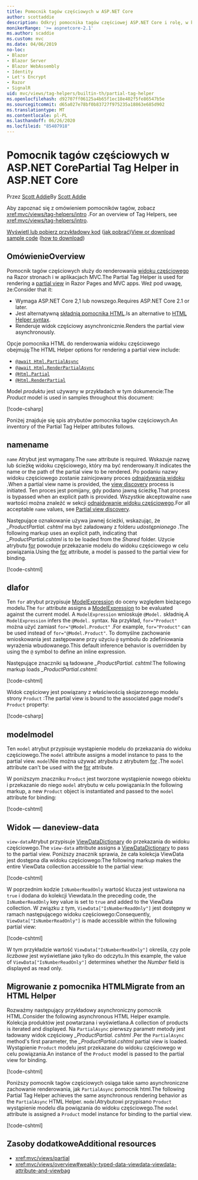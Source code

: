 ```yaml
---
title: Pomocnik tagów częściowych w ASP.NET Core
author: scottaddie
description: Odkryj pomocnika tagów częściowej ASP.NET Core i rolę, w której każda z jego atrybutów jest odtwarzana w wyniku renderowania częściowego widoku.
monikerRange: '>= aspnetcore-2.1'
ms.author: scaddie
ms.custom: mvc
ms.date: 04/06/2019
no-loc:
- Blazor
- Blazor Server
- Blazor WebAssembly
- Identity
- Let's Encrypt
- Razor
- SignalR
uid: mvc/views/tag-helpers/builtin-th/partial-tag-helper
ms.openlocfilehash: d92707ff06125a4b65f1ec18e402f5fe86547b5e
ms.sourcegitcommit: d65a027e78bf0b83727f975235a18863e685d902
ms.translationtype: MT
ms.contentlocale: pl-PL
ms.lasthandoff: 06/26/2020
ms.locfileid: "85407918"
---
```

# <a name="partial-tag-helper-in-aspnet-core"></a><span data-ttu-id="3fe98-103">Pomocnik tagów częściowych w ASP.NET Core</span><span class="sxs-lookup"><span data-stu-id="3fe98-103">Partial Tag Helper in ASP.NET Core</span></span>

<span data-ttu-id="3fe98-104">Przez [Scott Addie](https://github.com/scottaddie)</span><span class="sxs-lookup"><span data-stu-id="3fe98-104">By [Scott Addie](https://github.com/scottaddie)</span></span>

<span data-ttu-id="3fe98-105">Aby zapoznać się z omówieniem pomocników tagów, zobacz <xref:mvc/views/tag-helpers/intro> .</span><span class="sxs-lookup"><span data-stu-id="3fe98-105">For an overview of Tag Helpers, see <xref:mvc/views/tag-helpers/intro>.</span></span>

<span data-ttu-id="3fe98-106">[Wyświetl lub pobierz przykładowy kod](https://github.com/dotnet/AspNetCore.Docs/tree/master/aspnetcore/mvc/views/tag-helpers/built-in/samples) ([jak pobrać](xref:index#how-to-download-a-sample))</span><span class="sxs-lookup"><span data-stu-id="3fe98-106">[View or download sample code](https://github.com/dotnet/AspNetCore.Docs/tree/master/aspnetcore/mvc/views/tag-helpers/built-in/samples) ([how to download](xref:index#how-to-download-a-sample))</span></span>

## <a name="overview"></a><span data-ttu-id="3fe98-107">Omówienie</span><span class="sxs-lookup"><span data-stu-id="3fe98-107">Overview</span></span>

<span data-ttu-id="3fe98-108">Pomocnik tagów częściowych służy do renderowania [widoku częściowego](xref:mvc/views/partial) na Razor stronach i w aplikacjach MVC.</span><span class="sxs-lookup"><span data-stu-id="3fe98-108">The Partial Tag Helper is used for rendering a [partial view](xref:mvc/views/partial) in Razor Pages and MVC apps.</span></span> <span data-ttu-id="3fe98-109">Weź pod uwagę, że:</span><span class="sxs-lookup"><span data-stu-id="3fe98-109">Consider that it:</span></span>

* <span data-ttu-id="3fe98-110">Wymaga ASP.NET Core 2,1 lub nowszego.</span><span class="sxs-lookup"><span data-stu-id="3fe98-110">Requires ASP.NET Core 2.1 or later.</span></span>
* <span data-ttu-id="3fe98-111">Jest alternatywną [składnią pomocnika HTML](xref:mvc/views/partial#reference-a-partial-view).</span><span class="sxs-lookup"><span data-stu-id="3fe98-111">Is an alternative to [HTML Helper syntax](xref:mvc/views/partial#reference-a-partial-view).</span></span>
* <span data-ttu-id="3fe98-112">Renderuje widok częściowy asynchronicznie.</span><span class="sxs-lookup"><span data-stu-id="3fe98-112">Renders the partial view asynchronously.</span></span>

<span data-ttu-id="3fe98-113">Opcje pomocnika HTML do renderowania widoku częściowego obejmują:</span><span class="sxs-lookup"><span data-stu-id="3fe98-113">The HTML Helper options for rendering a partial view include:</span></span>

* [`@await Html.PartialAsync`](/dotnet/api/microsoft.aspnetcore.mvc.rendering.htmlhelperpartialextensions.partialasync)
* [`@await Html.RenderPartialAsync`](/dotnet/api/microsoft.aspnetcore.mvc.rendering.htmlhelperpartialextensions.renderpartialasync)
* [`@Html.Partial`](/dotnet/api/microsoft.aspnetcore.mvc.rendering.htmlhelperpartialextensions.partial)
* [`@Html.RenderPartial`](/dotnet/api/microsoft.aspnetcore.mvc.rendering.htmlhelperpartialextensions.renderpartial)

<span data-ttu-id="3fe98-114">Model *produktu* jest używany w przykładach w tym dokumencie:</span><span class="sxs-lookup"><span data-stu-id="3fe98-114">The *Product* model is used in samples throughout this document:</span></span>

[!code-csharp[](samples/TagHelpersBuiltIn/Models/Product.cs)]

<span data-ttu-id="3fe98-115">Poniżej znajduje się spis atrybutów pomocnika tagów częściowych.</span><span class="sxs-lookup"><span data-stu-id="3fe98-115">An inventory of the Partial Tag Helper attributes follows.</span></span>

## <a name="name"></a><span data-ttu-id="3fe98-116">name</span><span class="sxs-lookup"><span data-stu-id="3fe98-116">name</span></span>

<span data-ttu-id="3fe98-117">`name` Atrybut jest wymagany.</span><span class="sxs-lookup"><span data-stu-id="3fe98-117">The `name` attribute is required.</span></span> <span data-ttu-id="3fe98-118">Wskazuje nazwę lub ścieżkę widoku częściowego, który ma być renderowany.</span><span class="sxs-lookup"><span data-stu-id="3fe98-118">It indicates the name or the path of the partial view to be rendered.</span></span> <span data-ttu-id="3fe98-119">Po podaniu nazwy widoku częściowego zostanie zainicjowany proces [odnajdywania widoku](xref:mvc/views/overview#view-discovery) .</span><span class="sxs-lookup"><span data-stu-id="3fe98-119">When a partial view name is provided, the [view discovery](xref:mvc/views/overview#view-discovery) process is initiated.</span></span> <span data-ttu-id="3fe98-120">Ten proces jest pomijany, gdy podano jawną ścieżkę.</span><span class="sxs-lookup"><span data-stu-id="3fe98-120">That process is bypassed when an explicit path is provided.</span></span> <span data-ttu-id="3fe98-121">Wszystkie akceptowalne `name` wartości można znaleźć w sekcji [odnajdywanie widoku częściowego](xref:mvc/views/partial#partial-view-discovery).</span><span class="sxs-lookup"><span data-stu-id="3fe98-121">For all acceptable `name` values, see [Partial view discovery](xref:mvc/views/partial#partial-view-discovery).</span></span>

<span data-ttu-id="3fe98-122">Następujące oznakowanie używa jawnej ścieżki, wskazując, że *_ProductPartial. cshtml* ma być załadowany z folderu *udostępnionego* .</span><span class="sxs-lookup"><span data-stu-id="3fe98-122">The following markup uses an explicit path, indicating that *_ProductPartial.cshtml* is to be loaded from the *Shared* folder.</span></span> <span data-ttu-id="3fe98-123">Użycie atrybutu [for](#for) powoduje przekazanie modelu do widoku częściowego w celu powiązania.</span><span class="sxs-lookup"><span data-stu-id="3fe98-123">Using the [for](#for) attribute, a model is passed to the partial view for binding.</span></span>

[!code-cshtml[](samples/TagHelpersBuiltIn/Pages/Product.cshtml?name=snippet_Name)]

## <a name="for"></a><span data-ttu-id="3fe98-124">dla</span><span class="sxs-lookup"><span data-stu-id="3fe98-124">for</span></span>

<span data-ttu-id="3fe98-125">Ten `for` atrybut przypisuje [ModelExpression](/dotnet/api/microsoft.aspnetcore.mvc.viewfeatures.modelexpression) do oceny względem bieżącego modelu.</span><span class="sxs-lookup"><span data-stu-id="3fe98-125">The `for` attribute assigns a [ModelExpression](/dotnet/api/microsoft.aspnetcore.mvc.viewfeatures.modelexpression) to be evaluated against the current model.</span></span> <span data-ttu-id="3fe98-126">A `ModelExpression` wnioskuje `@Model.` składnię.</span><span class="sxs-lookup"><span data-stu-id="3fe98-126">A `ModelExpression` infers the `@Model.` syntax.</span></span> <span data-ttu-id="3fe98-127">Na przykład, `for="Product"` można użyć zamiast `for="@Model.Product"` .</span><span class="sxs-lookup"><span data-stu-id="3fe98-127">For example, `for="Product"` can be used instead of `for="@Model.Product"`.</span></span> <span data-ttu-id="3fe98-128">To domyślne zachowanie wnioskowania jest zastępowane przy użyciu `@` symbolu do zdefiniowania wyrażenia wbudowanego.</span><span class="sxs-lookup"><span data-stu-id="3fe98-128">This default inference behavior is overridden by using the `@` symbol to define an inline expression.</span></span>

<span data-ttu-id="3fe98-129">Następujące znaczniki są ładowane *_ProductPartial. cshtml*:</span><span class="sxs-lookup"><span data-stu-id="3fe98-129">The following markup loads *_ProductPartial.cshtml*:</span></span>

[!code-cshtml[](samples/TagHelpersBuiltIn/Pages/Product.cshtml?name=snippet_For)]

<span data-ttu-id="3fe98-130">Widok częściowy jest powiązany z właściwością skojarzonego modelu strony `Product` :</span><span class="sxs-lookup"><span data-stu-id="3fe98-130">The partial view is bound to the associated page model's `Product` property:</span></span>

[!code-csharp[](samples/TagHelpersBuiltIn/Pages/Product.cshtml.cs?highlight=8)]

## <a name="model"></a><span data-ttu-id="3fe98-131">model</span><span class="sxs-lookup"><span data-stu-id="3fe98-131">model</span></span>

<span data-ttu-id="3fe98-132">Ten `model` atrybut przypisuje wystąpienie modelu do przekazania do widoku częściowego.</span><span class="sxs-lookup"><span data-stu-id="3fe98-132">The `model` attribute assigns a model instance to pass to the partial view.</span></span> <span data-ttu-id="3fe98-133">`model`Nie można używać atrybutu z atrybutem [for](#for) .</span><span class="sxs-lookup"><span data-stu-id="3fe98-133">The `model` attribute can't be used with the [for](#for) attribute.</span></span>

<span data-ttu-id="3fe98-134">W poniższym znaczniku `Product` jest tworzone wystąpienie nowego obiektu i przekazanie do niego `model` atrybutu w celu powiązania:</span><span class="sxs-lookup"><span data-stu-id="3fe98-134">In the following markup, a new `Product` object is instantiated and passed to the `model` attribute for binding:</span></span>

[!code-cshtml[](samples/TagHelpersBuiltIn/Pages/Product.cshtml?name=snippet_Model)]

## <a name="view-data"></a><span data-ttu-id="3fe98-135">Widok — dane</span><span class="sxs-lookup"><span data-stu-id="3fe98-135">view-data</span></span>

<span data-ttu-id="3fe98-136">`view-data`Atrybut przypisuje [ViewDataDictionary](/dotnet/api/microsoft.aspnetcore.mvc.viewfeatures.viewdatadictionary) do przekazania do widoku częściowego.</span><span class="sxs-lookup"><span data-stu-id="3fe98-136">The `view-data` attribute assigns a [ViewDataDictionary](/dotnet/api/microsoft.aspnetcore.mvc.viewfeatures.viewdatadictionary) to pass to the partial view.</span></span> <span data-ttu-id="3fe98-137">Poniższy znacznik sprawia, że cała kolekcja ViewData jest dostępna dla widoku częściowego:</span><span class="sxs-lookup"><span data-stu-id="3fe98-137">The following markup makes the entire ViewData collection accessible to the partial view:</span></span>

[!code-cshtml[](samples/TagHelpersBuiltIn/Pages/Product.cshtml?name=snippet_ViewData&highlight=5-)]

<span data-ttu-id="3fe98-138">W poprzednim kodzie `IsNumberReadOnly` wartość klucza jest ustawiona na `true` i dodana do kolekcji Viewdata.</span><span class="sxs-lookup"><span data-stu-id="3fe98-138">In the preceding code, the `IsNumberReadOnly` key value is set to `true` and added to the ViewData collection.</span></span> <span data-ttu-id="3fe98-139">W związku z tym, `ViewData["IsNumberReadOnly"]` jest dostępny w ramach następującego widoku częściowego:</span><span class="sxs-lookup"><span data-stu-id="3fe98-139">Consequently, `ViewData["IsNumberReadOnly"]` is made accessible within the following partial view:</span></span>

[!code-cshtml[](samples/TagHelpersBuiltIn/Pages/Shared/_ProductViewDataPartial.cshtml?highlight=5)]

<span data-ttu-id="3fe98-140">W tym przykładzie wartość `ViewData["IsNumberReadOnly"]` określa, czy pole *liczbowe* jest wyświetlane jako tylko do odczytu.</span><span class="sxs-lookup"><span data-stu-id="3fe98-140">In this example, the value of `ViewData["IsNumberReadOnly"]` determines whether the *Number* field is displayed as read only.</span></span>

## <a name="migrate-from-an-html-helper"></a><span data-ttu-id="3fe98-141">Migrowanie z pomocnika HTML</span><span class="sxs-lookup"><span data-stu-id="3fe98-141">Migrate from an HTML Helper</span></span>

<span data-ttu-id="3fe98-142">Rozważmy następujący przykładowy asynchroniczny pomocnik HTML.</span><span class="sxs-lookup"><span data-stu-id="3fe98-142">Consider the following asynchronous HTML Helper example.</span></span> <span data-ttu-id="3fe98-143">Kolekcja produktów jest powtarzana i wyświetlana.</span><span class="sxs-lookup"><span data-stu-id="3fe98-143">A collection of products is iterated and displayed.</span></span> <span data-ttu-id="3fe98-144">Na `PartialAsync` pierwszy parametr metody jest ładowany widok częściowy *_ProductPartial. cshtml* .</span><span class="sxs-lookup"><span data-stu-id="3fe98-144">Per the `PartialAsync` method's first parameter, the *_ProductPartial.cshtml* partial view is loaded.</span></span> <span data-ttu-id="3fe98-145">Wystąpienie `Product` modelu jest przekazane do widoku częściowego w celu powiązania.</span><span class="sxs-lookup"><span data-stu-id="3fe98-145">An instance of the `Product` model is passed to the partial view for binding.</span></span>

[!code-cshtml[](samples/TagHelpersBuiltIn/Pages/Products.cshtml?name=snippet_HtmlHelper&highlight=3)]

<span data-ttu-id="3fe98-146">Poniższy pomocnik tagów częściowych osiąga takie samo asynchroniczne zachowanie renderowania, jak `PartialAsync` pomocnik html.</span><span class="sxs-lookup"><span data-stu-id="3fe98-146">The following Partial Tag Helper achieves the same asynchronous rendering behavior as the `PartialAsync` HTML Helper.</span></span> <span data-ttu-id="3fe98-147">`model`Atrybutowi przypisano `Product` wystąpienie modelu dla powiązania do widoku częściowego.</span><span class="sxs-lookup"><span data-stu-id="3fe98-147">The `model` attribute is assigned a `Product` model instance for binding to the partial view.</span></span>

[!code-cshtml[](samples/TagHelpersBuiltIn/Pages/Products.cshtml?name=snippet_TagHelper&highlight=3)]

## <a name="additional-resources"></a><span data-ttu-id="3fe98-148">Zasoby dodatkowe</span><span class="sxs-lookup"><span data-stu-id="3fe98-148">Additional resources</span></span>

* <xref:mvc/views/partial>
* <xref:mvc/views/overview#weakly-typed-data-viewdata-viewdata-attribute-and-viewbag>
